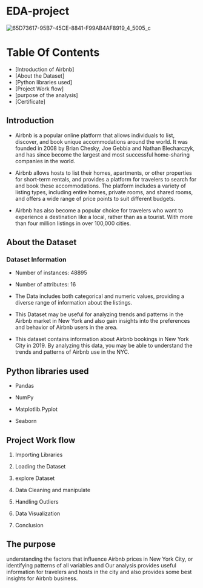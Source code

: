 # EDA-project
![65D73617-95B7-45CE-8841-F99AB4AF8919_4_5005_c](https://github.com/RX201/EDA/assets/165085409/942f4dca-b94e-4e04-8412-7a67a6ed53a9)



# Table Of Contents
  
  - [Introduction of Airbnb]
  - [About the Dataset]
  - [Python libraries used]
  - [Project Work flow]
  - [purpose of the analysis]
  - [Certificate]


## Introduction

*    Airbnb is a popular online platform that allows individuals to list, discover, and book unique accommodations around the world. It was founded in 2008 by Brian Chesky, Joe Gebbia and Nathan Blecharczyk, and has since become the largest and most successful home-sharing companies in the world.

*    Airbnb allows hosts to list their homes, apartments, or other properties for short-term rentals, and provides a platform for travelers to search for and book these accommodations. The platform includes a variety of listing types, including entire homes, private rooms, and shared rooms, and offers a wide range of price points to suit different budgets.

*    Airbnb has also become a popular choice for travelers who want to experience a destination like a local, rather than as a tourist. With more than four million listings in over 100,000 cities.



## About the Dataset

### Dataset Information
* Number of instances: 48895
* Number of attributes: 16

*   The Data includes both categorical and numeric values, providing a diverse range of information about the listings.

*   This Dataset may be useful for analyzing trends and patterns in the Airbnb market in New York and also gain insights into the preferences and behavior of Airbnb users in the area.

*   This dataset contains information about Airbnb bookings in New York City in 2019. By analyzing this data, you may be able to understand the trends and patterns of Airbnb use in the NYC.



##  Python libraries used 

* Pandas

* NumPy

* Matplotlib.Pyplot

* Seaborn



## Project Work flow

1. Importing Libraries

2. Loading the Dataset

3. explore Dataset

3. Data Cleaning and manipulate

4. Handling Outliers

5. Data Visualization

6. Conclusion



## The purpose 

understanding the factors that influence Airbnb prices in New York City, or identifying patterns of all variables and Our analysis provides useful information for travelers and hosts in the city and also provides some best insights for Airbnb business.






